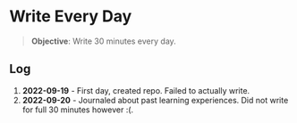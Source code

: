 # Write Every Day

> **Objective**: Write 30 minutes every day.

## Log

1. **2022-09-19** - First day, created repo. Failed to actually write.
2. **2022-09-20** - Journaled about past learning experiences. Did not write for full 30 minutes however :(.
